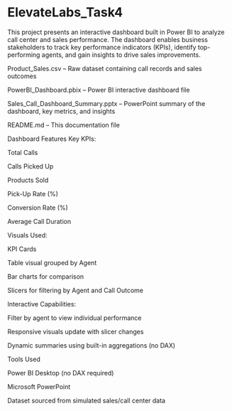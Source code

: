 # ElevateLabs_Task4

This project presents an interactive dashboard built in Power BI to analyze call center and sales performance. The dashboard enables business stakeholders to track key performance indicators (KPIs), identify top-performing agents, and gain insights to drive sales improvements.


Product_Sales.csv – Raw dataset containing call records and sales outcomes

PowerBI_Dashboard.pbix – Power BI interactive dashboard file

Sales_Call_Dashboard_Summary.pptx – PowerPoint summary of the dashboard, key metrics, and insights

README.md – This documentation file

Dashboard Features
Key KPIs:

Total Calls

Calls Picked Up

Products Sold

Pick-Up Rate (%)

Conversion Rate (%)

Average Call Duration

Visuals Used:

KPI Cards

Table visual grouped by Agent

Bar charts for comparison

Slicers for filtering by Agent and Call Outcome

Interactive Capabilities:

Filter by agent to view individual performance

Responsive visuals update with slicer changes

Dynamic summaries using built-in aggregations (no DAX)

Tools Used

Power BI Desktop (no DAX required)

Microsoft PowerPoint

Dataset sourced from simulated sales/call center data
